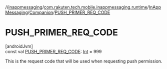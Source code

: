 //[inappmessaging](../../../../index.md)/[com.rakuten.tech.mobile.inappmessaging.runtime](../../index.md)/[InAppMessaging](../index.md)/[Companion](index.md)/[PUSH_PRIMER_REQ_CODE](-p-u-s-h_-p-r-i-m-e-r_-r-e-q_-c-o-d-e.md)

# PUSH_PRIMER_REQ_CODE

[androidJvm]\
const val [PUSH_PRIMER_REQ_CODE](-p-u-s-h_-p-r-i-m-e-r_-r-e-q_-c-o-d-e.md): [Int](https://kotlinlang.org/api/latest/jvm/stdlib/kotlin/-int/index.html) = 999

This is the request code that will be used when requesting push permission.
